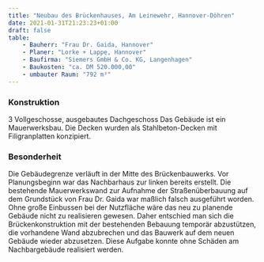 ```yaml
---
title: "Neubau des Brückenhauses, Am Leinewehr, Hannover-Döhren"
date: 2021-01-31T21:23:23+01:00
draft: false
table:
    - Bauherr: "Frau Dr. Gaida, Hannover"
    - Planer: "Lorke + Lappe, Hannover"
    - Baufirma: "Siemers GmbH & Co. KG, Langenhagen"
    - Baukosten: "ca. DM 520.000,00"
    - umbauter Raum: "792 m³"
---
```


### Konstruktion
3 Vollgeschosse, ausgebautes Dachgeschoss
Das Gebäude ist ein Mauerwerksbau. Die Decken wurden als Stahlbeton-Decken mit Filigranplatten konzipiert.

### Besonderheit
Die Gebäudegrenze verläuft in der Mitte des Brückenbauwerks. Vor Planungsbeginn war das Nachbarhaus zur linken bereits erstellt. Die bestehende Mauerwerkswand zur Aufnahme der Straßenüberbauung auf dem Grundstück von Frau Dr. Gaida war maßlich falsch ausgeführt worden. Ohne große Einbussen bei der Nutzfläche wäre das neu zu planende Gebäude nicht zu realisieren gewesen. Daher entschied man sich die Brückenkonstruktion mit der bestehenden Bebauung temporär abzustützen, die vorhandene Wand abzubrechen und das Bauwerk auf dem neuen Gebäude wieder abzusetzen. Diese Aufgabe konnte ohne Schäden am Nachbargebäude realisiert werden.